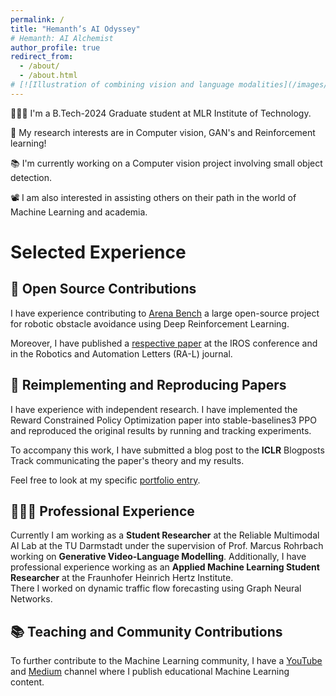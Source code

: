 ```yaml
---
permalink: /
title: "Hemanth’s AI Odyssey"
# Hemanth: AI Alchemist
author_profile: true
redirect_from:
  - /about/
  - /about.html
# [![Illustration of combining vision and language modalities](/images/image_to_text_vis.png){: .align-right width="300px"}] : You can add images   -> This should go after the lines
---
```


👨🏻‍💻 I'm a B.Tech-2024 Graduate student at MLR Institute of Technology.

🔬 My research interests are in Computer vision, GAN's and Reinforcement learning!

📚 I'm currently working on a Computer vision project involving small object detection.

📽️ I am also interested in assisting others on their path in the world of Machine Learning and academia.

# Selected Experience

## 🤖 Open Source Contributions

I have experience contributing to [Arena Bench](https://github.com/Arena-Rosnav) a large open-source project for robotic obstacle avoidance using Deep Reinforcement Learning.

Moreover, I have published a [respective paper](https://sudo-boris.github.io/publication/2022-Arena-Bench) at the IROS conference and in the Robotics and Automation Letters (RA-L) journal.

## 📜 Reimplementing and Reproducing Papers

I have experience with independent research. I have implemented the Reward Constrained Policy Optimization paper into stable-baselines3 PPO and reproduced the original results by running and tracking experiments.

To accompany this work, I have submitted a blog post to the **ICLR** Blogposts Track communicating the paper's theory and my results.

Feel free to look at my specific [portfolio entry](https://sudo-boris.github.io/portfolio/RCPPO/).

## 👨🏻‍🔬 Professional Experience

Currently I am working as a **Student Researcher** at the Reliable Multimodal AI Lab at the TU Darmstadt under the supervision of Prof. Marcus Rohrbach working on **Generative Video-Language Modelling**.
Additionally, I have professional experience working as an **Applied Machine Learning Student Researcher** at the Fraunhofer Heinrich Hertz Institute. \
There I worked on dynamic traffic flow forecasting using Graph Neural Networks.

## 📚 Teaching and Community Contributions

To further contribute to the Machine Learning community, I have a [YouTube](https://www.youtube.com/@borismeinardus) and [Medium](https://medium.com/@boris.meinardus) channel where I publish educational Machine Learning content.
